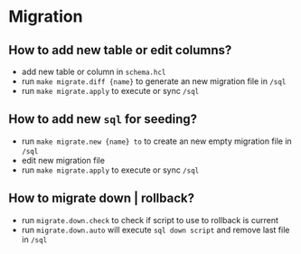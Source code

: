 # Migration

## How to add new table or edit columns?

- add new table or column in `schema.hcl`
- run `make migrate.diff {name}` to generate an new migration file in `/sql`
- run `make migrate.apply` to execute or sync `/sql`

## How to add new `sql` for seeding?

- run `make migrate.new {name} to` to create an new empty migration file in `/sql`
- edit new migration file
- run `make migrate.apply` to execute or sync `/sql`

## How to migrate down | rollback?

- run `migrate.down.check` to check if script to use to rollback is current
- run `migrate.down.auto` will execute `sql down script` and remove last file in `/sql`
